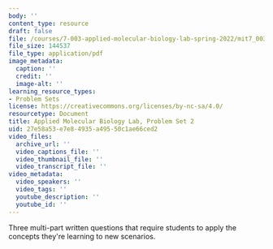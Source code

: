 ```yaml
---
body: ''
content_type: resource
draft: false
file: /courses/7-003-applied-molecular-biology-lab-spring-2022/mit7_003_s22_pset_2.pdf
file_size: 144537
file_type: application/pdf
image_metadata:
  caption: ''
  credit: ''
  image-alt: ''
learning_resource_types:
- Problem Sets
license: https://creativecommons.org/licenses/by-nc-sa/4.0/
resourcetype: Document
title: Applied Molecular Biology Lab, Problem Set 2
uid: 27e58a53-e7e8-4935-a495-50c1ae66ced2
video_files:
  archive_url: ''
  video_captions_file: ''
  video_thumbnail_file: ''
  video_transcript_file: ''
video_metadata:
  video_speakers: ''
  video_tags: ''
  youtube_description: ''
  youtube_id: ''
---
```

Three multi-part written questions that require students to apply the concepts they're learning to new scenarios.